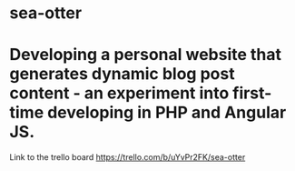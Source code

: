 # sea-otter

# Developing a personal website that generates dynamic blog post content - an experiment into first-time developing in PHP and Angular JS.

Link to the trello board
https://trello.com/b/uYvPr2FK/sea-otter